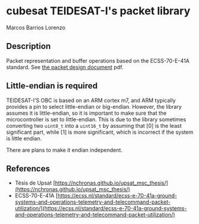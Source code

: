 # cubesat TEIDESAT-I's packet library

Marcos Barrios Lorenzo

## Description

Packet representation and buffer operations based on the ECSS-70-E-41A standard. See [the packet design document](docs/packet_design_teidesat_I.pdf) pdf.

## Little-endian is required

TEIDESAT-I'S OBC is based on an ARM cortex m7, and ARM typically provides a pin to select little-endian or big-endian. However, the library assumes it is little-endian, so it is important to make sure that the microcontroller is set to little-endian. This is due to the library sometimes converting two <code>uint8_t</code> into a <code>uint16_t</code> by assuming that [0] is the least significant part, while [1] is more significant, which is incorrect if the system is little endian.

There are plans to make it endian independent.

## References

 - Tésis de Upsat [https://nchronas.github.io/upsat_msc_thesis/](https://nchronas.github.io/upsat_msc_thesis/) 
 - ECSS-70-E-41A [https://ecss.nl/standard/ecss-e-70-41a-ground-systems-and-operations-telemetry-and-telecommand-packet-utilization/](https://ecss.nl/standard/ecss-e-70-41a-ground-systems-and-operations-telemetry-and-telecommand-packet-utilization/)
